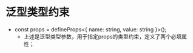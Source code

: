 # 泛型类型约束 
- const props = defineProps<{ name: string, value: string }>();
  - 上述是泛型类型参数，用于指定props的类型约束，定义了两个必填属性；
